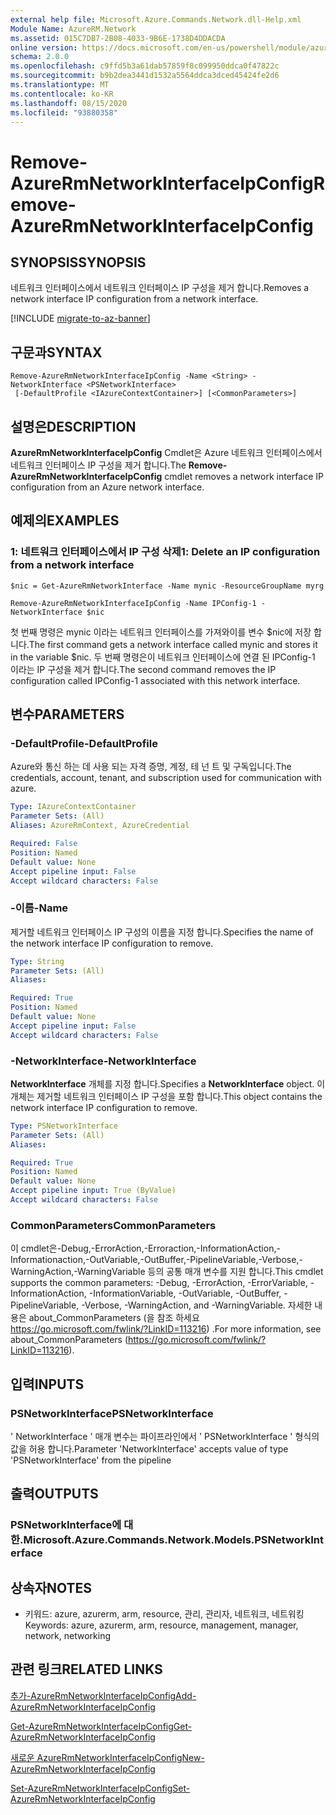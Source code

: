 ```yaml
---
external help file: Microsoft.Azure.Commands.Network.dll-Help.xml
Module Name: AzureRM.Network
ms.assetid: 015C7DB7-2B08-4033-9B6E-1738D4DDACDA
online version: https://docs.microsoft.com/en-us/powershell/module/azurerm.network/remove-azurermnetworkinterfaceipconfig
schema: 2.0.0
ms.openlocfilehash: c9ffd5b3a61dab57859f8c099950ddca0f47822c
ms.sourcegitcommit: b9b2dea3441d1532a5564ddca3dced45424fe2d6
ms.translationtype: MT
ms.contentlocale: ko-KR
ms.lasthandoff: 08/15/2020
ms.locfileid: "93880358"
---
```

# <span data-ttu-id="2d422-101">Remove-AzureRmNetworkInterfaceIpConfig</span><span class="sxs-lookup"><span data-stu-id="2d422-101">Remove-AzureRmNetworkInterfaceIpConfig</span></span>

## <span data-ttu-id="2d422-102">SYNOPSIS</span><span class="sxs-lookup"><span data-stu-id="2d422-102">SYNOPSIS</span></span>
<span data-ttu-id="2d422-103">네트워크 인터페이스에서 네트워크 인터페이스 IP 구성을 제거 합니다.</span><span class="sxs-lookup"><span data-stu-id="2d422-103">Removes a network interface IP configuration from a network interface.</span></span>

[!INCLUDE [migrate-to-az-banner](../../includes/migrate-to-az-banner.md)]

## <span data-ttu-id="2d422-104">구문과</span><span class="sxs-lookup"><span data-stu-id="2d422-104">SYNTAX</span></span>

```
Remove-AzureRmNetworkInterfaceIpConfig -Name <String> -NetworkInterface <PSNetworkInterface>
 [-DefaultProfile <IAzureContextContainer>] [<CommonParameters>]
```

## <span data-ttu-id="2d422-105">설명은</span><span class="sxs-lookup"><span data-stu-id="2d422-105">DESCRIPTION</span></span>
<span data-ttu-id="2d422-106">**AzureRmNetworkInterfaceIpConfig** Cmdlet은 Azure 네트워크 인터페이스에서 네트워크 인터페이스 IP 구성을 제거 합니다.</span><span class="sxs-lookup"><span data-stu-id="2d422-106">The **Remove-AzureRmNetworkInterfaceIpConfig** cmdlet removes a network interface IP configuration from an Azure network interface.</span></span>

## <span data-ttu-id="2d422-107">예제의</span><span class="sxs-lookup"><span data-stu-id="2d422-107">EXAMPLES</span></span>

### <span data-ttu-id="2d422-108">1: 네트워크 인터페이스에서 IP 구성 삭제</span><span class="sxs-lookup"><span data-stu-id="2d422-108">1: Delete an IP configuration from a network interface</span></span>
```
$nic = Get-AzureRmNetworkInterface -Name mynic -ResourceGroupName myrg

Remove-AzureRmNetworkInterfaceIpConfig -Name IPConfig-1 -NetworkInterface $nic
```

<span data-ttu-id="2d422-109">첫 번째 명령은 mynic 이라는 네트워크 인터페이스를 가져와이를 변수 $nic에 저장 합니다.</span><span class="sxs-lookup"><span data-stu-id="2d422-109">The first command gets a network interface called mynic and stores it in the variable $nic.</span></span> <span data-ttu-id="2d422-110">두 번째 명령은이 네트워크 인터페이스에 연결 된 IPConfig-1 이라는 IP 구성을 제거 합니다.</span><span class="sxs-lookup"><span data-stu-id="2d422-110">The second command removes the IP configuration called IPConfig-1 associated with this network interface.</span></span>

## <span data-ttu-id="2d422-111">변수</span><span class="sxs-lookup"><span data-stu-id="2d422-111">PARAMETERS</span></span>

### <span data-ttu-id="2d422-112">-DefaultProfile</span><span class="sxs-lookup"><span data-stu-id="2d422-112">-DefaultProfile</span></span>
<span data-ttu-id="2d422-113">Azure와 통신 하는 데 사용 되는 자격 증명, 계정, 테 넌 트 및 구독입니다.</span><span class="sxs-lookup"><span data-stu-id="2d422-113">The credentials, account, tenant, and subscription used for communication with azure.</span></span>

```yaml
Type: IAzureContextContainer
Parameter Sets: (All)
Aliases: AzureRmContext, AzureCredential

Required: False
Position: Named
Default value: None
Accept pipeline input: False
Accept wildcard characters: False
```

### <span data-ttu-id="2d422-114">-이름</span><span class="sxs-lookup"><span data-stu-id="2d422-114">-Name</span></span>
<span data-ttu-id="2d422-115">제거할 네트워크 인터페이스 IP 구성의 이름을 지정 합니다.</span><span class="sxs-lookup"><span data-stu-id="2d422-115">Specifies the name of the network interface IP configuration to remove.</span></span>

```yaml
Type: String
Parameter Sets: (All)
Aliases: 

Required: True
Position: Named
Default value: None
Accept pipeline input: False
Accept wildcard characters: False
```

### <span data-ttu-id="2d422-116">-NetworkInterface</span><span class="sxs-lookup"><span data-stu-id="2d422-116">-NetworkInterface</span></span>
<span data-ttu-id="2d422-117">**NetworkInterface** 개체를 지정 합니다.</span><span class="sxs-lookup"><span data-stu-id="2d422-117">Specifies a **NetworkInterface** object.</span></span>
<span data-ttu-id="2d422-118">이 개체는 제거할 네트워크 인터페이스 IP 구성을 포함 합니다.</span><span class="sxs-lookup"><span data-stu-id="2d422-118">This object contains the network interface IP configuration to remove.</span></span>

```yaml
Type: PSNetworkInterface
Parameter Sets: (All)
Aliases: 

Required: True
Position: Named
Default value: None
Accept pipeline input: True (ByValue)
Accept wildcard characters: False
```

### <span data-ttu-id="2d422-119">CommonParameters</span><span class="sxs-lookup"><span data-stu-id="2d422-119">CommonParameters</span></span>
<span data-ttu-id="2d422-120">이 cmdlet은-Debug,-ErrorAction,-Erroraction,-InformationAction,-Informationaction,-OutVariable,-OutBuffer,-PipelineVariable,-Verbose,-WarningAction,-WarningVariable 등의 공통 매개 변수를 지원 합니다.</span><span class="sxs-lookup"><span data-stu-id="2d422-120">This cmdlet supports the common parameters: -Debug, -ErrorAction, -ErrorVariable, -InformationAction, -InformationVariable, -OutVariable, -OutBuffer, -PipelineVariable, -Verbose, -WarningAction, and -WarningVariable.</span></span> <span data-ttu-id="2d422-121">자세한 내용은 about_CommonParameters (을 참조 하세요 https://go.microsoft.com/fwlink/?LinkID=113216) .</span><span class="sxs-lookup"><span data-stu-id="2d422-121">For more information, see about_CommonParameters (https://go.microsoft.com/fwlink/?LinkID=113216).</span></span>

## <span data-ttu-id="2d422-122">입력</span><span class="sxs-lookup"><span data-stu-id="2d422-122">INPUTS</span></span>

### <span data-ttu-id="2d422-123">PSNetworkInterface</span><span class="sxs-lookup"><span data-stu-id="2d422-123">PSNetworkInterface</span></span>
<span data-ttu-id="2d422-124">' NetworkInterface ' 매개 변수는 파이프라인에서 ' PSNetworkInterface ' 형식의 값을 허용 합니다.</span><span class="sxs-lookup"><span data-stu-id="2d422-124">Parameter 'NetworkInterface' accepts value of type 'PSNetworkInterface' from the pipeline</span></span>

## <span data-ttu-id="2d422-125">출력</span><span class="sxs-lookup"><span data-stu-id="2d422-125">OUTPUTS</span></span>

### <span data-ttu-id="2d422-126">PSNetworkInterface에 대 한.</span><span class="sxs-lookup"><span data-stu-id="2d422-126">Microsoft.Azure.Commands.Network.Models.PSNetworkInterface</span></span>

## <span data-ttu-id="2d422-127">상속자</span><span class="sxs-lookup"><span data-stu-id="2d422-127">NOTES</span></span>
* <span data-ttu-id="2d422-128">키워드: azure, azurerm, arm, resource, 관리, 관리자, 네트워크, 네트워킹</span><span class="sxs-lookup"><span data-stu-id="2d422-128">Keywords: azure, azurerm, arm, resource, management, manager, network, networking</span></span>

## <span data-ttu-id="2d422-129">관련 링크</span><span class="sxs-lookup"><span data-stu-id="2d422-129">RELATED LINKS</span></span>

[<span data-ttu-id="2d422-130">추가-AzureRmNetworkInterfaceIpConfig</span><span class="sxs-lookup"><span data-stu-id="2d422-130">Add-AzureRmNetworkInterfaceIpConfig</span></span>](./Add-AzureRmNetworkInterfaceIpConfig.md)

[<span data-ttu-id="2d422-131">Get-AzureRmNetworkInterfaceIpConfig</span><span class="sxs-lookup"><span data-stu-id="2d422-131">Get-AzureRmNetworkInterfaceIpConfig</span></span>](./Get-AzureRmNetworkInterfaceIpConfig.md)

[<span data-ttu-id="2d422-132">새로운 AzureRmNetworkInterfaceIpConfig</span><span class="sxs-lookup"><span data-stu-id="2d422-132">New-AzureRmNetworkInterfaceIpConfig</span></span>](./New-AzureRmNetworkInterfaceIpConfig.md)

[<span data-ttu-id="2d422-133">Set-AzureRmNetworkInterfaceIpConfig</span><span class="sxs-lookup"><span data-stu-id="2d422-133">Set-AzureRmNetworkInterfaceIpConfig</span></span>](./Set-AzureRmNetworkInterfaceIpConfig.md)


